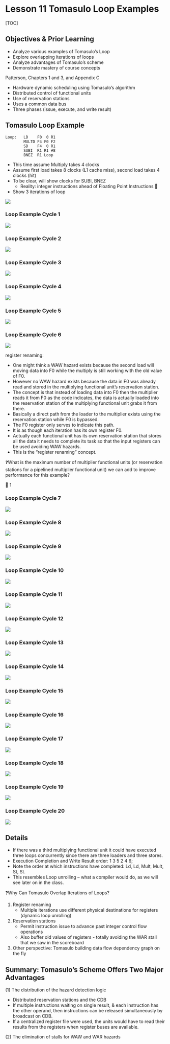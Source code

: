 # Lesson 11 Tomasulo Loop Examples

[TOC]

## Objectives &  Prior Learning
* Analyze various examples of Tomasulo’s Loop 
* Explore overlapping iterations of loops
* Analyze advantages of Tomasulo’s scheme
* Demonstrate mastery of course concepts


Patterson, Chapters 1 and 3, and Appendix C
* Hardware dynamic scheduling using Tomasulo’s algorithm
* Distributed control of functional units
* Use of reservation stations
* Uses a common data bus
* Three phases (issue, execute, and write result)

## Tomasulo Loop Example

```
Loop:   LD    F0  0 R1 
        MULTD F4 F0 F2 
        SD    F4  0 R1 
        SUBI  R1 R1 #8
        BNEZ  R1 Loop
```

* This time assume Multiply takes 4 clocks
* Assume first load takes 8 clocks (L1 cache miss), second load takes 4 clocks (hit)
* To be clear, will show clocks for SUBI, BNEZ
  * Reality: integer instructions ahead of Floating Point Instructions 🤔
* Show 3 iterations of loop

![](image/2020-10-03-loop-example.jpg)

### Loop Example Cycle 1

![](image/2020-10-03-loop-example-cycle1.jpg)

### Loop Example Cycle 2

![](image/2020-10-03-loop-example-cycle2.jpg)

### Loop Example Cycle 3

![](image/2020-10-03-loop-example-cycle3.jpg)

### Loop Example Cycle 4

![](image/2020-10-03-loop-example-cycle4.jpg)

### Loop Example Cycle 5

![](image/2020-10-03-loop-example-cycle5.jpg)

### Loop Example Cycle 6

![](image/2020-10-03-loop-example-cycle6.jpg)

register renaming:
* One might think a WAW hazard exists because the second load will moving data into F0 while the multiply is still working with the old value of F0.
* However no WAW hazard exists because the data in F0 was already read and stored in the multiplying functional unit’s reservation station.
* The concept is that instead of loading data into F0 then the multiplier reads it from F0 as the code indicates, the data is actually loaded into the reservation station of the multiplying functional unit grabs it from there.
* Basically a direct path from the loader to the multiplier exists using the reservation station while F0 is bypassed.
* The F0 register only serves to indicate this path.
* It is as though each iteration has its own register F0.
* Actually each functional unit has its own reservation station that stores all the data it needs to complete its task so that the input registers can be used avoiding WAW hazards.
* This is the “register renaming” concept.

❓What is the maximum number of multiplier functional units (or reservation stations for a pipelined multiplier functional unit) we can add to improve performance for this example?

🤔 1

### Loop Example Cycle 7

![](image/2020-10-04-loop-example-cycle7.jpg)

### Loop Example Cycle 8 

![](image/2020-10-04-loop-example-cycle8.jpg)

### Loop Example Cycle 9

![](image/2020-10-04-loop-example-cycle9.jpg)

### Loop Example Cycle 10

![](image/2020-10-04-loop-example-cycle10.jpg)

### Loop Example Cycle 11

![](image/2020-10-04-loop-example-cycle11.jpg)

### Loop Example Cycle 12

![](image/2020-10-04-loop-example-cycle12.jpg)

### Loop Example Cycle 13

![](image/2020-10-04-loop-example-cycle13.jpg)

### Loop Example Cycle 14

![](image/2020-10-04-loop-example-cycle14.jpg)

### Loop Example Cycle 15

![](image/2020-10-04-loop-example-cycle15.jpg)

### Loop Example Cycle 16

![](image/2020-10-04-loop-example-cycle16.jpg)

### Loop Example Cycle 17

![](image/2020-10-04-loop-example-cycle17.jpg)

### Loop Example Cycle 18

![](image/2020-10-04-loop-example-cycle18.jpg)

### Loop Example Cycle 19

![](image/2020-10-04-loop-example-cycle19.jpg)

### Loop Example Cycle 20

![](image/2020-10-04-loop-example-cycle20.jpg)


## Details
* If there was a third multiplying functional unit it could have executed three loops concurrently since there are three loaders and three stores.
* Execution Completion and Write Result order: 1 3 5 2 4 6;
* Note the order at which instructions have completed: Ld, Ld, Mult, Mult, St, St.
* This resembles Loop unrolling – what a compiler would do, as we will see later on in the class.

❓Why Can Tomasulo Overlap Iterations of Loops?

1. Register renaming
   * Multiple iterations use different physical destinations for registers (dynamic loop unrolling)
2. Reservation stations
   * Permit instruction issue to advance past integer control flow operations
   * Also buffer old values of registers - totally avoiding the WAR stall that we saw in the scoreboard
3. Other perspective: Tomasulo building data flow dependency graph on the fly


## Summary: Tomasulo’s Scheme Offers Two Major Advantages
(1) The distribution of the hazard detection logic
* Distributed reservation stations and the CDB
* If multiple instructions waiting on single result, & each instruction has the other operand, then instructions can be released simultaneously by broadcast on CDB.
* If a centralized register file were used, the units would have to read their results from the registers when register buses are available.

(2) The elimination of stalls for WAW and WAR hazards